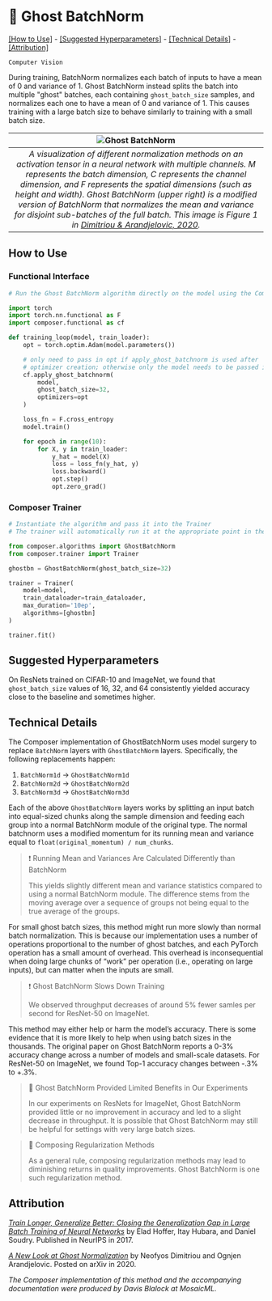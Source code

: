 # 👻 Ghost BatchNorm

[\[How to Use\]](#how-to-use) - [\[Suggested Hyperparameters\]](#suggested-hyperparameters) - [\[Technical Details\]](#technical-details) - [\[Attribution\]](#attribution)

`Computer Vision`

During training, BatchNorm normalizes each batch of inputs to have a mean of 0 and variance of 1.
Ghost BatchNorm instead splits the batch into multiple "ghost" batches, each containing `ghost_batch_size` samples, and normalizes each one to have a mean of 0 and variance of 1.
This causes training with a large batch size to behave similarly to training with a small batch size.

| ![Ghost BatchNorm](https://storage.googleapis.com/docs.mosaicml.com/images/methods/ghost-batch-normalization.png) |
|:--:
|*A visualization of different normalization methods on an activation tensor in a neural network with multiple channels. M represents the batch dimension, C represents the channel dimension, and F represents the spatial dimensions (such as height and width). Ghost BatchNorm (upper right) is a modified version of BatchNorm that normalizes the mean and variance for disjoint sub-batches of the full batch. This image is Figure 1 in [Dimitriou & Arandjelovic, 2020](https://arxiv.org/abs/2007.08554).*|

## How to Use

### Functional Interface

```python
# Run the Ghost BatchNorm algorithm directly on the model using the Composer functional API

import torch
import torch.nn.functional as F
import composer.functional as cf

def training_loop(model, train_loader):
    opt = torch.optim.Adam(model.parameters())

    # only need to pass in opt if apply_ghost_batchnorm is used after
    # optimizer creation; otherwise only the model needs to be passed in
    cf.apply_ghost_batchnorm(
        model,
        ghost_batch_size=32,
        optimizers=opt
    )

    loss_fn = F.cross_entropy
    model.train()

    for epoch in range(10):
        for X, y in train_loader:
            y_hat = model(X)
            loss = loss_fn(y_hat, y)
            loss.backward()
            opt.step()
            opt.zero_grad()
```

### Composer Trainer

<!--pytest.mark.gpu-->
<!--pytest.mark.timeout(15)-->
<!--
```python
from torch.utils.data import DataLoader
from tests.common import RandomClassificationDataset, SimpleModel

model = SimpleModel()
train_dataloader = DataLoader(RandomClassificationDataset())
```
-->
<!--pytest-codeblocks:cont-->
```python
# Instantiate the algorithm and pass it into the Trainer
# The trainer will automatically run it at the appropriate point in the training loop

from composer.algorithms import GhostBatchNorm
from composer.trainer import Trainer

ghostbn = GhostBatchNorm(ghost_batch_size=32)

trainer = Trainer(
    model=model,
    train_dataloader=train_dataloader,
    max_duration='10ep',
    algorithms=[ghostbn]
)

trainer.fit()
```

## Suggested Hyperparameters

On ResNets trained on CIFAR-10 and ImageNet, we found that `ghost_batch_size` values of 16, 32, and 64 consistently yielded accuracy close to the baseline and sometimes higher.

## Technical Details

The Composer implementation of GhostBatchNorm uses model surgery to replace `BatchNorm` layers with `GhostBatchNorm` layers. Specifically, the following replacements happen:
1) `BatchNorm1d` -> `GhostBatchNorm1d`
2) `BatchNorm2d` -> `GhostBatchNorm2d`
3) `BatchNorm3d` -> `GhostBatchNorm3d`

Each of the above `GhostBatchNorm` layers works by splitting an input batch into equal-sized chunks along the sample dimension and feeding each group into a normal BatchNorm module of the original type. The normal batchnorm uses a modified momentum for its running mean and variance equal to `float(original_momentum) / num_chunks`.

>❗ Running Mean and Variances Are Calculated Differently than BatchNorm
>
> This yields slightly different mean and variance statistics compared to using a normal BatchNorm module.
> The difference stems from the moving average over a sequence of groups not being equal to the true average of the groups.

For small ghost batch sizes, this method might run more slowly than normal batch normalization. This is because our implementation uses a number of operations proportional to the number of ghost batches, and each PyTorch operation has a small amount of overhead. This overhead is inconsequential when doing large chunks of “work” per operation (i.e., operating on large inputs), but can matter when the inputs are small.

>❗ Ghost BatchNorm Slows Down Training
>
> We observed throughput decreases of around 5% fewer samles per second for ResNet-50 on ImageNet.

This method may either help or harm the model’s accuracy. There is some evidence that it is more likely to help when using batch sizes in the thousands.
The original paper on Ghost BatchNorm reports a 0-3% accuracy change across a number of models and small-scale datasets. For ResNet-50 on ImageNet, we found Top-1 accuracy changes between -.3% to +.3%.

> 🚧 Ghost BatchNorm Provided Limited Benefits in Our Experiments
>
> In our experiments on ResNets for ImageNet, Ghost BatchNorm provided little or no improvement in accuracy and led to a slight decrease in throughput.
> It is possible that Ghost BatchNorm may still be helpful for settings with very large batch sizes.

> 🚧 Composing Regularization Methods
>
> As a general rule, composing regularization methods may lead to diminishing returns in quality improvements. Ghost BatchNorm is one such regularization method.


## Attribution

[*Train Longer, Generalize Better: Closing the Generalization Gap in Large Batch Training of Neural Networks*](https://arxiv.org/abs/1705.08741) by Elad Hoffer, Itay Hubara, and Daniel Soudry. Published in NeurIPS in 2017.

[*A New Look at Ghost Normalization*](https://arxiv.org/abs/2007.08554) by Neofyos Dimitriou and Ognjen Arandjelovic. Posted on arXiv in 2020.

*The Composer implementation of this method and the accompanying documentation were produced by Davis Blalock at MosaicML.*
